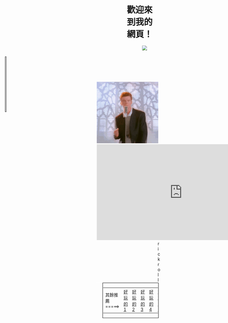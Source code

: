 <!DOCTYPE html>
<html>
  <head>
    <meta charset="utf-8"/>
    <meta name="viewport" content="width=device-width, initial-scale=1.0"/>
  </head>
  <body>
    <div style="margin:0px 0px 0px 400px;">
      <h1>歡迎來到我的網頁！</h1>
      <img src="https://media.tenor.com/Dsjbb2BCBGYAAAAC/distraction-dance-henry-stickmin.gif" height="150" style="margin-left:50px;"></a>
    </div>
    <br>
    <div style="padding:1px; margin:0px 800px 0px 0px; border:1px solid black">
      <table height="150" width="100">
        <tr>
          <td><a href="https://youtu.be/CLUPkcLQm64">html教學</a></td>
        </tr>
        <tr>
          <td><a href="https://youtu.be/Ml78vnNTBLw">css教學</a></td>
        </tr>
        <tr>
          <td><a href="https://www.w3schools.com/html/">html網站</a></td>
        </tr>
        <tr>
          <td><a href="https://youtu.be/dQw4w9WgXcQ">css網站</a></td>
        </tr>
      </table>
    </div>
    <div style="margin:-100px 0px 0px 300px; border:1px solid white;">
      <img src="rickroll-roll.gif" width="560"></a>
      <br>
      <iframe width="560" height="315" src="https://www.youtube.com/embed/zKh5ELjjuWk" title="YouTube video player" frameborder="0" allow="accelerometer; autoplay; clipboard-write; encrypted-media; gyroscope; picture-in-picture; web-share" allowfullscreen></iframe>
      <div style="margin-left:200px;">
        rickroll
      </div>
    </div>
    <div style="padding:1px; margin-left:320px; border:1px solid black;">
     <table width="270">
      <tr>
        <td>其餘推薦=====></td>
        <td><a href="https://youtu.be/dQw4w9WgXcQ">好玩的1</a></td>
        <td><a href="https://youtu.be/dQw4w9WgXcQ">好玩的2</a></td>
        <td><a href="https://youtu.be/dQw4w9WgXcQ">好玩的3</a></td>
        <td><a href="https://youtu.be/dQw4w9WgXcQ">好玩的4</a></td>
        <td><a href="https://youtu.be/dQw4w9WgXcQ">好玩的5</a></td>
      </tr>
     </table>
    </div>
  </body>
</html>
